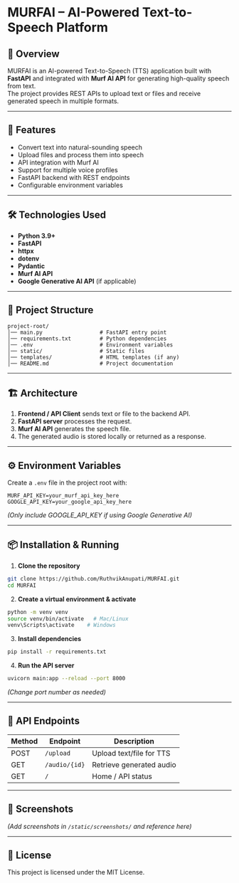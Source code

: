 # MURFAI – AI-Powered Text-to-Speech Platform

## 📌 Overview
MURFAI is an AI-powered Text-to-Speech (TTS) application built with **FastAPI** and integrated with **Murf AI API** for generating high-quality speech from text.  
The project provides REST APIs to upload text or files and receive generated speech in multiple formats.

---

## 🚀 Features
- Convert text into natural-sounding speech
- Upload files and process them into speech
- API integration with Murf AI
- Support for multiple voice profiles
- FastAPI backend with REST endpoints
- Configurable environment variables

---

## 🛠 Technologies Used
- **Python 3.9+**
- **FastAPI**
- **httpx**
- **dotenv**
- **Pydantic**
- **Murf AI API**
- **Google Generative AI API** (if applicable)

---

## 📂 Project Structure
```
project-root/
│── main.py                  # FastAPI entry point
│── requirements.txt         # Python dependencies
│── .env                     # Environment variables
│── static/                  # Static files
│── templates/               # HTML templates (if any)
│── README.md                # Project documentation
```
---

## 🏗 Architecture
1. **Frontend / API Client** sends text or file to the backend API.
2. **FastAPI server** processes the request.
3. **Murf AI API** generates the speech file.
4. The generated audio is stored locally or returned as a response.

---

## ⚙ Environment Variables
Create a `.env` file in the project root with:
```
MURF_API_KEY=your_murf_api_key_here
GOOGLE_API_KEY=your_google_api_key_here
```
*(Only include GOOGLE_API_KEY if using Google Generative AI)*

---

## 📦 Installation & Running
1. **Clone the repository**
```bash
git clone https://github.com/RuthvikAnupati/MURFAI.git
cd MURFAI
```

2. **Create a virtual environment & activate**
```bash
python -m venv venv
source venv/bin/activate   # Mac/Linux
venv\Scripts\activate    # Windows
```

3. **Install dependencies**
```bash
pip install -r requirements.txt
```

4. **Run the API server**
```bash
uvicorn main:app --reload --port 8000
```
*(Change port number as needed)*

---

## 🔗 API Endpoints
| Method | Endpoint         | Description                |
|--------|-----------------|----------------------------|
| POST   | `/upload`        | Upload text/file for TTS    |
| GET    | `/audio/{id}`    | Retrieve generated audio    |
| GET    | `/`              | Home / API status           |

---

## 📸 Screenshots
*(Add screenshots in `/static/screenshots/` and reference here)*

---

## 📜 License
This project is licensed under the MIT License.
